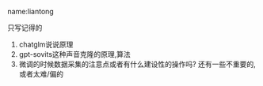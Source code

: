 name:liantong

只写记得的
1. chatglm说说原理
2. gpt-sovits这种声音克隆的原理,算法
3. 微调的时候数据采集的注意点或者有什么建设性的操作吗?
还有一些不重要的,或者太难/偏的
